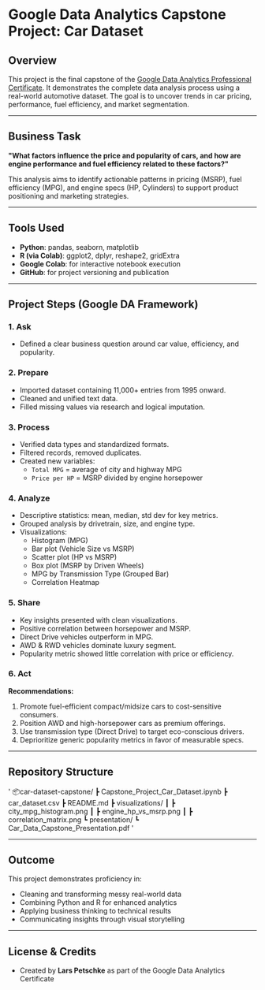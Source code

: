 # Google Data Analytics Capstone Project: Car Dataset

## Overview
This project is the final capstone of the [Google Data Analytics Professional Certificate](https://www.coursera.org/professional-certificates/google-data-analytics). It demonstrates the complete data analysis process using a real-world automotive dataset. The goal is to uncover trends in car pricing, performance, fuel efficiency, and market segmentation.

---

## Business Task
**"What factors influence the price and popularity of cars, and how are engine performance and fuel efficiency related to these factors?"**

This analysis aims to identify actionable patterns in pricing (MSRP), fuel efficiency (MPG), and engine specs (HP, Cylinders) to support product positioning and marketing strategies.

---

## Tools Used
- **Python**: pandas, seaborn, matplotlib  
- **R (via Colab)**: ggplot2, dplyr, reshape2, gridExtra  
- **Google Colab**: for interactive notebook execution  
- **GitHub**: for project versioning and publication

---

## Project Steps (Google DA Framework)

### 1. Ask
- Defined a clear business question around car value, efficiency, and popularity.

### 2. Prepare
- Imported dataset containing 11,000+ entries from 1995 onward.
- Cleaned and unified text data.
- Filled missing values via research and logical imputation.

### 3. Process
- Verified data types and standardized formats.
- Filtered records, removed duplicates.
- Created new variables:
  - `Total MPG` = average of city and highway MPG  
  - `Price per HP` = MSRP divided by engine horsepower

### 4. Analyze
- Descriptive statistics: mean, median, std dev for key metrics.
- Grouped analysis by drivetrain, size, and engine type.
- Visualizations:
  - Histogram (MPG)
  - Bar plot (Vehicle Size vs MSRP)
  - Scatter plot (HP vs MSRP)
  - Box plot (MSRP by Driven Wheels)
  - MPG by Transmission Type (Grouped Bar)
  - Correlation Heatmap

### 5. Share
- Key insights presented with clean visualizations.
- Positive correlation between horsepower and MSRP.
- Direct Drive vehicles outperform in MPG.
- AWD & RWD vehicles dominate luxury segment.
- Popularity metric showed little correlation with price or efficiency.

### 6. Act
**Recommendations:**
1. Promote fuel-efficient compact/midsize cars to cost-sensitive consumers.
2. Position AWD and high-horsepower cars as premium offerings.
3. Use transmission type (Direct Drive) to target eco-conscious drivers.
4. Deprioritize generic popularity metrics in favor of measurable specs.

---

## Repository Structure

'
📦car-dataset-capstone/
┣ Capstone_Project_Car_Dataset.ipynb
┣ car_dataset.csv
┣ README.md
┣ visualizations/
┃ ┣ city_mpg_histogram.png
┃ ┣ engine_hp_vs_msrp.png
┃ ┣ correlation_matrix.png
┗ presentation/
┗ Car_Data_Capstone_Presentation.pdf
'

---

## Outcome
This project demonstrates proficiency in:
- Cleaning and transforming messy real-world data
- Combining Python and R for enhanced analytics
- Applying business thinking to technical results
- Communicating insights through visual storytelling

---

## License & Credits
- Created by **Lars Petschke** as part of the Google Data Analytics Certificate


